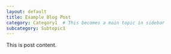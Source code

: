 ```yaml
---
layout: default
title: Example Blog Post
category: Category1  # This becomes a main topic in sidebar
subcategory: Subtopic1
---
```

This is post content.
